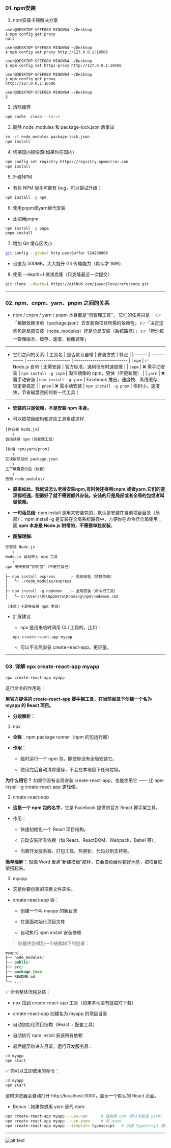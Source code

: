 ### 01. npm安装
1. npm安装卡顿解决方案

``` gitbash
user@DESKTOP-SFEF080 MINGW64 ~/Desktop
$ npm config get proxy
null

user@DESKTOP-SFEF080 MINGW64 ~/Desktop
$ npm config set proxy http://127.0.0.1:10506

user@DESKTOP-SFEF080 MINGW64 ~/Desktop
$ npm config set https-proxy http://127.0.0.1:10506

user@DESKTOP-SFEF080 MINGW64 ~/Desktop
$ npm config get proxy
http://127.0.0.1:10506

user@DESKTOP-SFEF080 MINGW64 ~/Desktop
$
```

2. 清除缓存
``` bash
npm cache  clean --force
```
3. 删除 node_modules 和 package-lock.json 后重试
``` bash
rm -rf node_modules package-lock.json
npm install
```

4. 切换国内镜像源(如果你在国内)

``` bash
npm config set registry https://registry.npmmirror.com
npm install
```
5. 升级NPM
  - 有些 NPM 版本可能有 bug，可以尝试升级：
  ``` bash
  npm install -g npm
  ```

6. 使用pnpm或yarn替代安装
  - 比如用pnpm
  ``` bash
  npm install -g pnpm
  pnpm install
  ```
7. 增加 Git 缓存区大小
``` bash
git config --global http.postBuffer 524288000
```
- 设置为 500MB，大大提升 Git 传输能力（默认才 1MB）
8. 使用 --depth=1 做浅克隆（只克隆最近一次提交）
``` bash
git clone --depth=1 https://github.com/jaywcjlove/reference.git
```

---
### 02. npm、cnpm、yarn、pnpm 之间的关系
* npm / cnpm / yarn / pnpm 本身都是“包管理工具”，
它们的任务只是：
👉「根据依赖清单（package.json）去安装你项目所需的依赖包」
👉「决定这些包是局部安装（node_modules）还是全局安装（系统路径）」
👉「帮你统一管理版本、缓存、速度、镜像源等」
---
* 它们之间的关系:
| 工具名    | 是否默认自带       | 安装方式                  | 特点                         |
| ------ | ------------ | --------------------- | -------------------------- |
| `npm`  | ✅ Node.js 自带 | 无需安装                  | 官方标准，通用但有时速度慢              |
| `cnpm` | ❌ 需手动安装      | `npm install -g cnpm` | 淘宝镜像的 npm，更快（但更新慢）         |
| `yarn` | ❌ 需手动安装      | `npm install -g yarn` | Facebook 推出，速度快、离线缓存、锁定更稳定 |
| `pnpm` | ❌ 需手动安装      | `npm install -g pnpm` | 体积小，速度快，节省磁盘空间的新一代工具       |
---
* **安装的只是依赖，不是安装 npm 本身。**

* 可以把项目结构和这些工具看成这样

```
[你安装 Node.js]
   ↓
自动获得 npm（包管理工具）

[你用 npm/yarn/pnpm]
   ↓
它读取项目的 package.json
   ↓
去下载需要的包（依赖）
   ↓
放到 node_modules/
```
* **原来如此。我就说怎么老得安装npm,有时候还得用cnpm,或者yarn.它们的道理都相通，配置好了就不需要额外安装。安装的只是局部或者全局的包或者叫做依赖。**

* **一句话总结:**
npm install 是用来安装包的，默认是安装在当前项目目录（局部）；
npm install -g 是安装在全局系统路径中，方便你在命令行全局使用；
而 **npm 本身是 Node.js 附带的，不需要单独安装**。

* **图解理解:**

```
你安装 Node.js
   ↓
Node.js 自动带上 npm 工具
   ↓
npm 用来安装“别的包”（不是它自己）

├─ npm install express       ← 局部安装（项目依赖）
│   └─ ./node_modules/express
│
├─ npm install -g nodemon    ← 全局安装（命令行工具）
│   └─ C:\Users\你\AppData\Roaming\npm\nodemon.cmd

（注意：不是在安装 npm 本身）

```

* 扩展建议
  - npx 是用来临时调用 CLI 工具的，比如：

  ```
  npx create-react-app myapp
  ```

  - 可以不全局安装 create-react-app，更轻量。
---

### 03. 详解 npx create-react-app myapp

``` bash
npx create-react-app myapp
```

这行命令的作用是：

**用官方提供的 create-react-app 脚手架工具，在当前目录下创建一个名为 myapp 的 React 项目。**

* **分段解析：**
1. npx
  - **全称**：npm package runner（npm 的包运行器）

  - **作用**：

    - 临时运行一个 npm 包，即使你没有全局安装它。

    - 使用完后自动清除缓存，不会在本地留下任何垃圾。

**为什么用它？**
如果你没有全局安装 create-react-app，也能使用它 —— 比 npm install -g create-react-app 更轻便。

2. create-react-app
  - **这是一个 npm 包的名字**，它是 Facebook 提供的官方 React 脚手架工具。

  - 作用：

    - 快速初始化一个 React 项目结构。

    - 自动安装所有依赖（如 React、ReactDOM、Webpack、Babel 等）。

    - 内置开发服务器、打包工具、热更新、代码分割支持等。

**简单理解：**
就像 Word 里点“新建模板”那样，它会自动给你铺好地基，把项目框架搭起来。

3. myapp
- 这是你要创建的项目文件夹名。

- create-react-app 会：

  - 创建一个叫 myapp 的新目录

  - 在里面初始化项目文件

  - 自动执行 npm install 安装依赖

> 你最终会得到一个结构如下的目录：

``` java
myapp/
├── node_modules/
├── public/
├── src/
├── package.json
├── README.md
└── ...
```

✅ 命令整体流程总结：
- npx 找到 create-react-app 工具（如果本地没有就临时下载）

- create-react-app 创建名为 myapp 的项目目录

- 自动初始化项目结构（React + 配套工具）

- 自动执行 npm install 安装所有依赖

- 最后提示你进入目录，运行开发服务器：
``` bash
cd myapp
npm start
```

✅ 你可以立即使用的命令：
``` bash
cd myapp
npm start
```
这时浏览器会自动打开 http://localhost:3000，显示一个默认的 React 页面。

*  Bonus：如果你想用 yarn 替代 npm:
``` bash
npx create-react-app myapp --use-npm      # 强制用 npm（默认可能是 yarn）
npx create-react-app myapp --use-pnpm     # 用 pnpm
npx create-react-app myapp --template typescript   # 创建 TypeScript 模板
```

---
![alt text](https://upload-bbs.miyoushe.com/upload/2022/11/01/266607709/6cc988d046df34315681e50f9c9f299c_1259576169906078498.PNG?x-oss-process=image//resize,s_600/quality,q_80/auto-orient,0/interlace,1/format,png)
